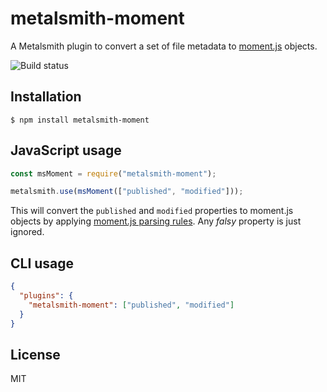 # metalsmith-moment

A Metalsmith plugin to convert a set of file metadata to
[moment.js](http://momentjs.com) objects.

![Build status](https://github.com/dpobel/metalsmith-moment/actions/workflows/main.yml/badge.svg)

## Installation

    $ npm install metalsmith-moment

## JavaScript usage

```js
const msMoment = require("metalsmith-moment");

metalsmith.use(msMoment(["published", "modified"]));
```

This will convert the `published` and `modified` properties to moment.js objects
by applying [moment.js parsing rules](http://momentjs.com/docs/#/parsing/). Any
_falsy_ property is just ignored.

## CLI usage

```json
{
  "plugins": {
    "metalsmith-moment": ["published", "modified"]
  }
}
```

## License

MIT

